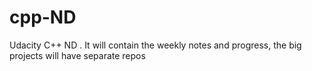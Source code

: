 # cpp-ND
Udacity C++ ND . It will contain the weekly notes and progress, the big projects will have separate repos
